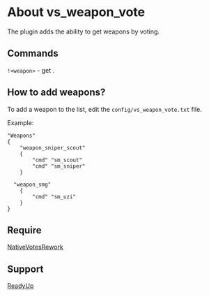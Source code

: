 # About vs_weapon_vote
The plugin adds the ability to get weapons by voting.

## Commands
`!<weapon>` - get <weapon>.

## How to add weapons?
To add a weapon to the list, edit the `config/vs_weapon_vote.txt` file. 

Example:
```
"Weapons"
{
	"weapon_sniper_scout"
	{
		"cmd" "sm_scout"
		"cmd" "sm_sniper"
	}

  "weapon_smg"
	{
		"cmd" "sm_uzi"
	}
}
```

## Require
[NativeVotesRework](https://github.com/TouchMe-Inc/l4d2_nativevotes_rework)

## Support
[ReadyUp](https://github.com/SirPlease/L4D2-Competitive-Rework/blob/master/addons/sourcemod/scripting/readyup.sp)
